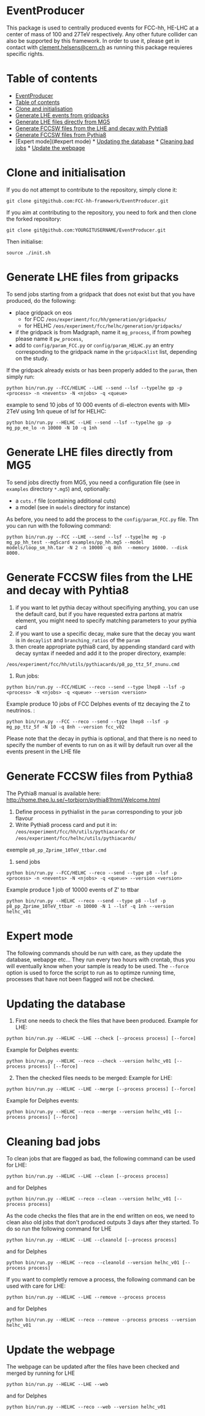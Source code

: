 EventProducer
=============

This package is used to centrally produced events for FCC-hh, HE-LHC at a center of mass of 100 and 27TeV respectively. Any other future collider can also be supported by this framework. 
In order to use it, please get in contact with clement.helsens@cern.ch as running this package requieres specific rights.


Table of contents
=================
  * [EventProducer](#eventproducer)
  * [Table of contents](#table-of-contents)
  * [Clone and initialisation](#clone-and-initilisation)
  * [Generate LHE events from gridpacks](#generate-lhe-events-from-gridpacks)
  * [Generate LHE files directly from MG5](#generate-lhe-files-directly-from-mg5)
  * [Generate FCCSW files from the LHE and decay with Pyhtia8](#generate-fccsw-files-from-the-lhe-and-decay-with-pyhtia8)
  * [Generate FCCSW files from Pythia8](#generate-fccsw-files-from-pythia8)
  * [Expert mode](#expert mode)
        * [Updating the database](#updating-the-database)
        * [Cleaning bad jobs](#cleaning-bad-jobs)
        * [Update the webpage](#update-the-webpage)

Clone and initialisation
========================

If you do not attempt to contribute to the repository, simply clone it:
```
git clone git@github.com:FCC-hh-framework/EventProducer.git
```

If you aim at contributing to the repository, you need to fork and then clone the forked repository:
```
git clone git@github.com:YOURGITUSERNAME/EventProducer.git
```

Then initialise:
```
source ./init.sh
```
Generate LHE files from gripacks
================================

To send jobs starting from a gridpack that does not exist but that you have produced, do the following:
   - place gridpack on eos 
     - for FCC ```/eos/experiment/fcc/hh/generation/gridpacks/```
     - for HELHC ```/eos/experiment/fcc/helhc/generation/gridpacks/```
   - if the gridpack is from Madgraph, name it ```mg_process```, if from powheg please name it ```pw_process```,
   - add to ```config/param_FCC.py``` or ```config/param_HELHC.py``` an entry corresponding to the gridpack name in the ```gridpacklist``` list, depending on the study.

If the gridpack already exists or has been properly added to the ```param```, then simply run:

```
python bin/run.py --FCC/HELHC --LHE --send --lsf --typelhe gp -p <process> -n <nevents> -N <njobs> -q <queue>
```

example to send 10 jobs of 10 000 events of di-electron events with Mll> 2TeV using 1nh queue of lsf for HELHC:

```
python bin/run.py --HELHC --LHE --send --lsf --typelhe gp -p mg_pp_ee_lo -n 10000 -N 10 -q 1nh
```


Generate LHE files directly from MG5
=====================================

To send jobs directly from MG5, you need a configuration file (see in ```examples``` directory ```*.mg5```) and, optionally:
   - a ```cuts.f``` file (containing additional cuts)
   - a model (see in ```models``` directory for instance)

As before, you need to add the process to the ```config/param_FCC.py``` file. Thn you can run with the following command:

```
python bin/run.py --FCC --LHE --send --lsf --typelhe mg -p mg_pp_hh_test --mg5card examples/pp_hh.mg5 --model models/loop_sm_hh.tar -N 2 -n 10000 -q 8nh  --memory 16000. --disk 8000.
```




Generate FCCSW files from the LHE and decay with Pyhtia8
========================================================

1. if you want to let pythia decay without specifiying anything, you can use the default card, but if you have requested extra partons at matrix element, you might need to specify matching parameters to your pythia card
1. if you want to use a specific decay, make sure that the decay you want is in ```decaylist``` and ```branching_ratios``` of the ```param```
1. then create appropriate pythia8 card, by appending standard card with decay syntax if needed and add it to the proper directory, example:
```
/eos/experiment/fcc/hh/utils/pythiacards/p8_pp_ttz_5f_znunu.cmd
```

1. Run jobs:

```
python bin/run.py --FCC/HELHC --reco --send --type lhep8 --lsf -p <process> -N <njobs> -q <queue> --version <version>
```

Example produce 10 jobs of FCC Delphes events of ttz decaying the Z to neutrinos. :

```
python bin/run.py --FCC --reco --send --type lhep8 --lsf -p mg_pp_ttz_5f -N 10 -q 8nh --version fcc_v02
``` 

Please note that the decay in pythia is optional, and that there is no need to specify the number of events to run on as it will by default run over all the events present in the LHE file

Generate FCCSW files from Pythia8
=================================

The Pythia8 manual is available here: http://home.thep.lu.se/~torbjorn/pythia81html/Welcome.html

1. Define process in pythialist in the ```param``` corresponding to your job flavour
1. Write Pythia8 process card and put it in: ```/eos/experiment/fcc/hh/utils/pythiacards/``` or ```/eos/experiment/fcc/helhc/utils/pythiacards/```

exemple ```p8_pp_Zprime_10TeV_ttbar.cmd```

1. send jobs

```
python bin/run.py --FCC/HELHC --reco --send --type p8 --lsf -p <process> -n <nevents> -N <njobs> -q <queue> --version <version>
```
Example produce 1 job of 10000 events of Z' to ttbar

```
python bin/run.py --HELHC --reco --send --type p8 --lsf -p p8_pp_Zprime_10TeV_ttbar -n 10000 -N 1 --lsf -q 1nh --version helhc_v01
```

Expert mode
===========
The following commands should be run with care, as they update the database, webapge etc...
They run every two hours with crontab, thus you will eventually know when your sample is ready to be used.
The ```--force``` option is used to force the script to run as to optimze running time, processes that have not been flagged will not be checked.

Updating the database
==========================

1) First one needs to check the files that have been produced. 
Example for LHE:
```
python bin/run.py --HELHC --LHE --check [--process process] [--force]
```

Example for Delphes events:
```
python bin/run.py --HELHC --reco --check --version helhc_v01 [--process process] [--force]
```

2) Then the checked files needs to be merged:
Example for LHE:
```
python bin/run.py --HELHC --LHE --merge [--process process] [--force]
```

Example for Delphes events:
```
python bin/run.py --HELHC --reco --merge --version helhc_v01 [--process process] [--force]
```

Cleaning bad jobs
=================
To clean jobs that are flagged as bad, the following command can be used for LHE:
```
python bin/run.py --HELHC --LHE --clean [--process process]
```

and for Delphes
```
python bin/run.py --HELHC --reco --clean --version helhc_v01 [--process process]
```

As the code checks the files that are in the end written on eos, we need to clean also old jobs that don't produced outputs 3 days after they started.
To do so run the following command for LHE
```
python bin/run.py --HELHC --LHE --cleanold [--process process]
```

and for Delphes
```
python bin/run.py --HELHC --reco --cleanold --version helhc_v01 [--process process]
```

If you want to completly remove a process, the following command can be used with care for LHE:

```
python bin/run.py --HELHC --LHE --remove --process process 
```

and for Delphes
```
python bin/run.py --HELHC --reco --remove --process process --version helhc_v01
```


Update the webpage
==================

The webpage can be updated after the files have been checked and merged by running for LHE
```
python bin/run.py --HELHC --LHE --web
```

and for Delphes
```
python bin/run.py --HELHC --reco --web --version helhc_v01
```
